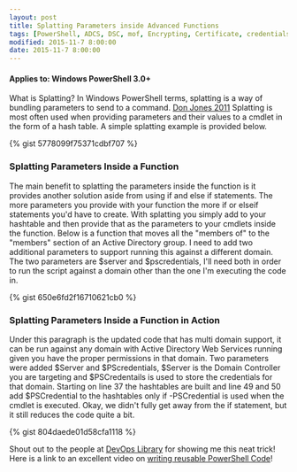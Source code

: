 ```yaml
---
layout: post
title: Splatting Parameters inside Advanced Functions
tags: [PowerShell, ADCS, DSC, mof, Encrypting, Certificate, credentials, passwords, clear-text]
modified: 2015-11-7 8:00:00
date: 2015-11-7 8:00:00
---
```

#### Applies to: Windows PowerShell 3.0+

What is Splatting? In Windows PowerShell terms, splatting is a way of bundling parameters to send to a command.
[Don Jones 2011](https://technet.microsoft.com/en-us/magazine/gg675931.aspx) Splatting is most often used when 
providing parameters and their values to a cmdlet in the form of a hash table. A simple splatting example is provided below.

{% gist 5778099f75371cdbf707 %}

### Splatting Parameters Inside a Function

The main benefit to splatting the parameters inside the function is it provides another solution aside from using if and else if statements. The more parameters you provide with your function the more if or elseif statements you'd have to create. With splatting you simply add to your hashtable and then provide that as the parameters to your cmdlets inside the function. Below is a function that moves all the "members of" to the "members" section of an Active Directory group. I need to add two additional parameters to support running this against a different domain. The two parameters are $server and $pscredentials, I'll need both in order to run the script against a domain other than the one I'm executing the code in.

{% gist 650e6fd2f16710621cb0 %}

### Splatting Parameters Inside a Function in Action

Under this paragraph is the updated code that has multi domain support, it can be run against any domain with Active Directory Web Services running given you have the proper permissions in that domain. Two parameters were added $Server and $PScredentials, $Server is the Domain Controller you are targeting and $PSCredentails is used to store the credentials for that domain. Starting on line 37 the hashtables are built and line 49 and 50 add $PSCredential to the hashtables only if -PSCredential is used when the cmdlet is executed. Okay, we didn't fully get away from the if statement, but it still reduces the code quite a bit.

{% gist 804daede01d58cfa1118 %}

Shout out to the people at [DevOps Library](https://www.youtube.com/channel/UCOnioSzUZS-ZqsRnf38V2nA) for showing me this neat trick! 
Here is a link to an excellent video on [writing reusable PowerShell Code](https://www.youtube.com/watch?v=7jU15_7pPkY)!